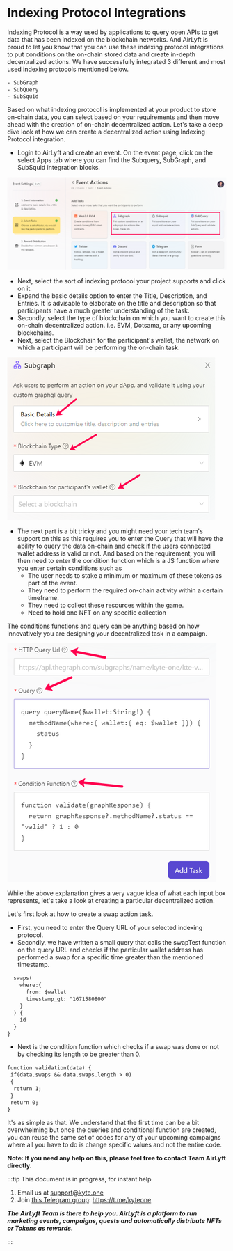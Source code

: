 # Indexing Protocol Integrations

Indexing Protocol is a way used by applications to query open APIs to get data that has been indexed on the blockchain networks. And AirLyft is proud to let you know that you can use these indexing protocol integrations to put conditions on the on-chain stored data and create in-depth decentralized actions. We have successfully integrated 3 different and most used indexing protocols mentioned below.

    - SubGraph
    - SubQuery
    - SubSquid

Based on what indexing protocol is implemented at your product to store on-chain data, you can select based on your requirements and then move ahead with the creation of on-chain decentralized action. Let's take a deep dive look at how we can create a decentralized action using Indexing Protocol integration.

- Login to AirLyft and create an event. On the event page, click on the select Apps tab where you can find the Subquery, SubGraph, and SubSquid integration blocks. 

![Indexer Integration](../../../images/indexMain.png)

- Next, select the sort of indexing protocol your project supports and click on it. 
- Expand the basic details option to enter the Title, Description, and Entries. It is advisable to elaborate on the title and description so that participants have a much greater understanding of the task. 
- Secondly, select the type of blockchain on which you want to create this on-chain decentralized action. i.e. EVM, Dotsama, or any upcoming blockchains.
- Next, select the Blockchain for the participant's wallet, the network on which a participant will be performing the on-chain task. 

![Index Basic](../../../images/IndexBasic.png)

- The next part is a bit tricky and you might need your tech team's support on this as this requires you to enter the Query that will have the ability to query the data on-chain and check if the users connected wallet address is valid or not. And based on the requirement, you will then need to enter the condition function which is a JS function where you enter certain conditions such as 
  - The user needs to stake a minimum or maximum of these tokens as part of the event.
  - They need to perform the required on-chain activity within a certain timeframe.
  - They need to collect these resources within the game.
  - Need to hold one NFT on any specific collection

The conditions functions and query can be anything based on how innovatively you are designing your decentralized task in a campaign. 

![Index Query](../../../images/IndexQuery.png)

While the above explanation gives a very vague idea of what each input box represents, let's take a look at creating a particular decentralized action. 

Let's first look at how to create a swap action task. 

- First, you need to enter the Query URL of your selected indexing protocol. 
- Secondly, we have written a small query that calls the swapTest function on the query URL and checks if the particular wallet address has performed a swap for a specific time greater than the mentioned timestamp.

```query swapTest($wallet: ID!) {
  swaps(
    where:{
      from: $wallet
      timestamp_gt: "1671580800"
    }
  ) {
    id
  }
}
```
- Next is the condition function which checks if a swap was done or not by checking its length to be greater than 0. 

```
function validation(data) {
 if(data.swaps && data.swaps.length > 0)
 {
  return 1;
 }
 return 0;
}
```

It's as simple as that. We understand that the first time can be a bit overwhelming but once the queries and conditional function are created, you can reuse the same set of codes for any of your upcoming campaigns where all you have to do is change specific values and not the entire code. 

**Note: If you need any help on this, please feel free to contact Team AirLyft directly.**

:::tip This document is in progress, for instant help

1. Email us at support@kyte.one
2. Join [this Telegram group](https://t.me/kyteone): https://t.me/kyteone

**_The AirLyft Team is there to help you. AirLyft is a platform to run marketing events, campaigns, quests and automatically distribute NFTs or Tokens as rewards._**

:::